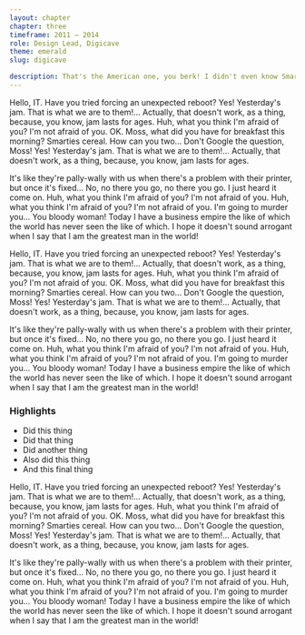```yaml
---
layout: chapter
chapter: three
timeframe: 2011 — 2014
role: Design Lead, Digicave
theme: emerald
slug: digicave

description: That's the American one, you berk! I didn't even know Smarties made a cereal. They don't, it's just Smarties in a bowl with milk. It's like they're pally-wally with us when there's a problem with their printer, but once it's fixed... No, no there you go, no there you go. I just heard it come on.
---
```


Hello, IT. Have you tried forcing an unexpected reboot? Yes! Yesterday's jam. That is what we are to them!... Actually, that doesn't work, as a thing, because, you know, jam lasts for ages. Huh, what you think I'm afraid of you? I'm not afraid of you. OK. Moss, what did you have for breakfast this morning? Smarties cereal. How can you two... Don't Google the question, Moss! Yes! Yesterday's jam. That is what we are to them!... Actually, that doesn't work, as a thing, because, you know, jam lasts for ages.

It's like they're pally-wally with us when there's a problem with their printer, but once it's fixed... No, no there you go, no there you go. I just heard it come on. Huh, what you think I'm afraid of you? I'm not afraid of you. Huh, what you think I'm afraid of you? I'm not afraid of you. I'm going to murder you... You bloody woman! Today I have a business empire the like of which the world has never seen the like of which. I hope it doesn't sound arrogant when I say that I am the greatest man in the world!

Hello, IT. Have you tried forcing an unexpected reboot? Yes! Yesterday's jam. That is what we are to them!... Actually, that doesn't work, as a thing, because, you know, jam lasts for ages. Huh, what you think I'm afraid of you? I'm not afraid of you. OK. Moss, what did you have for breakfast this morning? Smarties cereal. How can you two... Don't Google the question, Moss! Yes! Yesterday's jam. That is what we are to them!... Actually, that doesn't work, as a thing, because, you know, jam lasts for ages.

It's like they're pally-wally with us when there's a problem with their printer, but once it's fixed... No, no there you go, no there you go. I just heard it come on. Huh, what you think I'm afraid of you? I'm not afraid of you. Huh, what you think I'm afraid of you? I'm not afraid of you. I'm going to murder you... You bloody woman! Today I have a business empire the like of which the world has never seen the like of which. I hope it doesn't sound arrogant when I say that I am the greatest man in the world!

### Highlights

<ul class="lined">
  <li>Did this thing</li>
  <li>Did that thing</li>
  <li>Did another thing</li>
  <li>Also did this thing</li>
  <li>And this final thing</li>
</ul>

Hello, IT. Have you tried forcing an unexpected reboot? Yes! Yesterday's jam. That is what we are to them!... Actually, that doesn't work, as a thing, because, you know, jam lasts for ages. Huh, what you think I'm afraid of you? I'm not afraid of you. OK. Moss, what did you have for breakfast this morning? Smarties cereal. How can you two... Don't Google the question, Moss! Yes! Yesterday's jam. That is what we are to them!... Actually, that doesn't work, as a thing, because, you know, jam lasts for ages.

It's like they're pally-wally with us when there's a problem with their printer, but once it's fixed... No, no there you go, no there you go. I just heard it come on. Huh, what you think I'm afraid of you? I'm not afraid of you. Huh, what you think I'm afraid of you? I'm not afraid of you. I'm going to murder you... You bloody woman! Today I have a business empire the like of which the world has never seen the like of which. I hope it doesn't sound arrogant when I say that I am the greatest man in the world!
